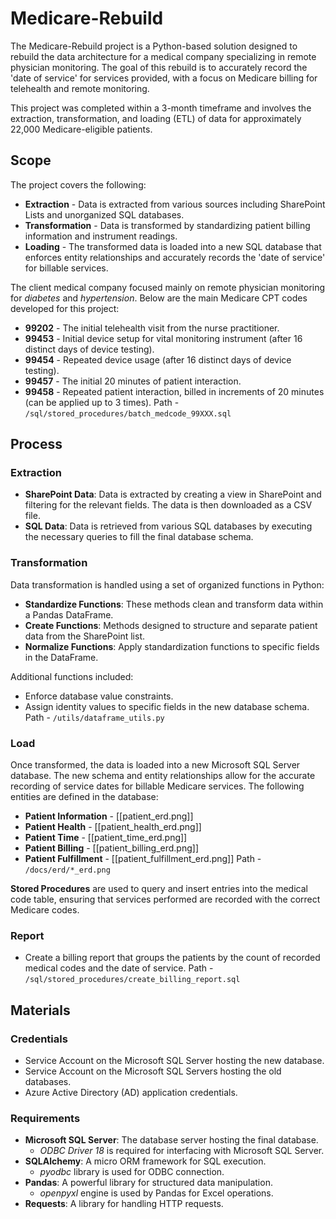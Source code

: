 # Medicare-Rebuild
The Medicare-Rebuild project is a Python-based solution designed to rebuild the data architecture for a medical company specializing in remote physician monitoring. The goal of this rebuild is to accurately record the 'date of service' for services provided, with a focus on Medicare billing for telehealth and remote monitoring.

This project was completed within a 3-month timeframe and involves the extraction, transformation, and loading (ETL) of data for approximately 22,000 Medicare-eligible patients.

## Scope
The project covers the following:
- **Extraction** - Data is extracted from various sources including SharePoint Lists and unorganized SQL databases.
- **Transformation** - Data is transformed by standardizing patient billing information and instrument readings.
- **Loading** - The transformed data is loaded into a new SQL database that enforces entity relationships and accurately records the 'date of service' for billable services.

The client medical company focused mainly on remote physician monitoring for *diabetes* and *hypertension*. 
Below are the main Medicare CPT codes developed for this project:
- **99202** - The initial telehealth visit from the nurse practitioner.
- **99453** - Initial device setup for vital monitoring instrument (after 16 distinct days of device testing).
- **99454** - Repeated device usage (after 16 distinct days of device testing).
- **99457** - The initial 20 minutes of patient interaction.
- **99458** - Repeated patient interaction, billed in increments of 20 minutes (can be applied up to 3 times).
Path - `/sql/stored_procedures/batch_medcode_99XXX.sql`

## Process
### Extraction
- **SharePoint Data**: Data is extracted by creating a view in SharePoint and filtering for the relevant fields. The data is then downloaded as a CSV file.
- **SQL Data**: Data is retrieved from various SQL databases by executing the necessary queries to fill the final database schema.
### Transformation
Data transformation is handled using a set of organized functions in Python:
- **Standardize Functions**: These methods clean and transform data within a Pandas DataFrame.
- **Create Functions**: Methods designed to structure and separate patient data from the SharePoint list.
- **Normalize Functions**: Apply standardization functions to specific fields in the DataFrame.

Additional functions included:
- Enforce database value constraints.
- Assign identity values to specific fields in the new database schema.
Path - `/utils/dataframe_utils.py`
### Load
Once transformed, the data is loaded into a new Microsoft SQL Server database. The new schema and entity relationships allow for the accurate recording of service dates for billable Medicare services. The following entities are defined in the database:
- **Patient Information** - [[patient_erd.png]]
- **Patient Health** - [[patient_health_erd.png]]
- **Patient Time** - [[patient_time_erd.png]]
- **Patient Billing** - [[patient_billing_erd.png]]
- **Patient Fulfillment** - [[patient_fulfillment_erd.png]]
Path - `/docs/erd/*_erd.png`

**Stored Procedures** are used to query and insert entries into the medical code table, ensuring that services performed are recorded with the correct Medicare codes.
### Report
- Create a billing report that groups the patients by the count of recorded medical codes and the date of service.
Path - `/sql/stored_procedures/create_billing_report.sql`

## Materials
### Credentials
- Service Account on the Microsoft SQL Server hosting the new database.
- Service Account on the Microsoft SQL Servers hosting the old databases.
- Azure Active Directory (AD) application credentials.
### Requirements
- **Microsoft SQL Server**: The database server hosting the final database.
    - _ODBC Driver 18_ is required for interfacing with Microsoft SQL Server.
- **SQLAlchemy**: A micro ORM framework for SQL execution.
    - _pyodbc_ library is used for ODBC connection.
- **Pandas**: A powerful library for structured data manipulation.
    - _openpyxl_ engine is used by Pandas for Excel operations.
- **Requests**: A library for handling HTTP requests.
